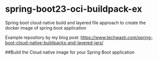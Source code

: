 # spring-boot23-oci-buildpack-ex
Spring boot cloud native build and layered file approach to create the docker image of spring boot application

Example repository by my blog post: https://www.techwasti.com/spring-boot-cloud-native-buildpacks-and-layered-jars/


##Build the Cloud native image for your Spring Boot application
```$ mvn spring-boot:build-image
